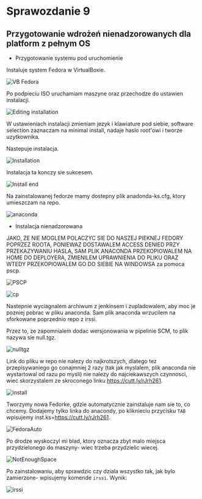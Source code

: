 
# Sprawozdanie 9

## Przygotowanie wdrożeń nienadzorowanych dla platform z pełnym OS

* Przygotowanie systemu pod uruchomienie

Instaluje system Fedora w VirtualBoxie.

![VB Fedora](https://i.imgur.com/wp1ODKn.png)

Po podpieciu ISO uruchamiam maszyne oraz przechodze do ustawien instalacji.

![Editing installation](https://i.imgur.com/SCxVmdL.png)

W ustawieniach instalacji zmieniam jezyk i klawiature pod siebie, software selection zaznaczam na minimal install, nadaje haslo root'owi i tworze uzytkownika.

Nastepuje instalacja.

![Installation](https://i.imgur.com/iIX5dtN.png)

Instalacja ta konczy sie sukcesem.

![Install end](https://i.imgur.com/7VZ1jyR.png)

Na zainstalowanej fedorze mamy dostepny plik anadonda-ks.cfg, ktory umieszczam na repo.

![anaconda](https://i.imgur.com/Hv04FKt.png)

* Instalacja nienadzorowana

JAKO, ZE NIE MOGLEM POLACZYC SIE DO NASZEJ PIEKNEJ FEDORY POPRZEZ ROOTA, PONIEWAZ DOSTAWALEM ACCESS DENIED PRZY PRZEKAZYWANIU HASLA, SAM PLIK ANACONDA PRZEKOPIOWALEM NA HOME DO DEPLOYERA,
ZMIENILEM UPRAWNIENIA DO PLIKU ORAZ WTEDY PRZEKOPIOWALEM GO DO SIEBIE NA WINDOWSA za pomoca pscp.

![PSCP](https://i.imgur.com/1keS4xp.png)

![cp](https://i.imgur.com/L1jwML6.png)

Nastepnie wyciagnalem archiwum z jenkinsem i zupladowalem, aby moc je pozniej pobrac w pliku anaconda. Sam plik anaconda wrzucilem na sforkowane poprzednio repo z irssi.

Przez to, ze zapomnialem dodac wersjonowania w pipelinie SCM, to plik nazywa sie null.tgz.

![nulltgz](https://i.imgur.com/11N0JTG.png)

Link do pliku w repo nie nalezy do najkrotszych, dlatego tez przepisywaniego go conajmniej 2 razy (tak jak myslalem, plik anaconda nie wystartowal od razu po mysli) nie nalezy do najciekawszych czynnosci, wiec skorzystalem ze skroconego linku https://cutt.ly/rJrh261.

![install](https://i.imgur.com/NwNReIa.png)

Tworzymy nowa Fedorke, gdzie automatycznie zainstaluje nam sie to, co chcemy. Dodajemy tylko linka do anacondy, po kliknieciu przycisku `TAB` wpisujemy inst.ks=https://cutt.ly/rJrh261.

![FedoraAuto](https://i.imgur.com/uUJsEKd.png)

Po drodze wyskoczyl mi blad, ktory oznacza zbyt malo miejsca przydzielonego do maszyny- wiec trzeba przydzielic wiecej.

![NotEnoughSpace](https://i.imgur.com/f1JxFKc.png)

Po zainstalowaniu, aby sprawdzic czy dziala wszystko tak, jak bylo zamierzone- wpisujemy komende `irssi`. Wynik:

![irssi](https://i.imgur.com/I50NHW6.png)





